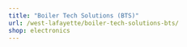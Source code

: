```yaml
---
title: "Boiler Tech Solutions (BTS)"
url: /west-lafayette/boiler-tech-solutions-bts/
shop: electronics
---
```

